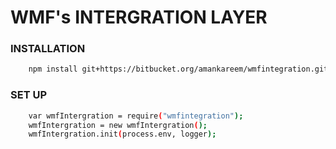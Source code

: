 
# WMF's INTERGRATION LAYER

### INSTALLATION
``` sh
    npm install git+https://bitbucket.org/amankareem/wmfintegration.git --save
```

### SET UP
```sh
    var wmfIntergration = require("wmfintegration");
    wmfIntergration = new wmfIntergration();
    wmfIntergration.init(process.env, logger);
```